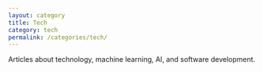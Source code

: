 ```yaml
---
layout: category
title: Tech
category: tech
permalink: /categories/tech/
---
```


Articles about technology, machine learning, AI, and software development.

